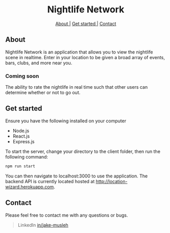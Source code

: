 <h1 align="center">
  <br>
  Nightlife Network
  <br>
</h1>

<p align="center">
  <a href="#about">About |</a>
  <a href="#get-started">Get started |</a>
  <a href="#contact">Contact</a>
</p>

## About
Nightlife Network is an application that allows you to view the nightlife scene in realtime.
Enter in your location to be given a broad array of events, bars, clubs, and more near you.

### Coming soon
The ability to rate the nightlife in real time such that other users can determine whether or
not to go out.

## Get started
Ensure you have the following installed on your computer
* Node.js
* React.js
* Express.js

To start the server, change your directory to the client folder, then run the following command:
```bash
npm run start
```
You can then navigate to localhost:3000 to use the application. The backend API is currently located
hosted at http://location-wizard.herokuapp.com.

## Contact
Please feel free to contact me with any questions or bugs.
> LinkedIn [in/jake-musleh](https://www.linkedin.com/in/jake-musleh)



